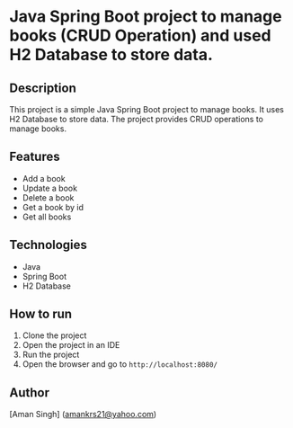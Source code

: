 <!-- create a readme content fro "Java Spring Boot project to manage books (CRUD Operation) and used H2 Database to store data." -->

# Java Spring Boot project to manage books (CRUD Operation) and used H2 Database to store data.

## Description
This project is a simple Java Spring Boot project to manage books. It uses H2 Database to store data. The project provides CRUD operations to manage books.

## Features
- Add a book
- Update a book
- Delete a book
- Get a book by id
- Get all books

## Technologies
- Java
- Spring Boot
- H2 Database

## How to run
1. Clone the project
2. Open the project in an IDE
3. Run the project
4. Open the browser and go to `http://localhost:8080/`

## Author
[Aman Singh] (amankrs21@yahoo.com)

